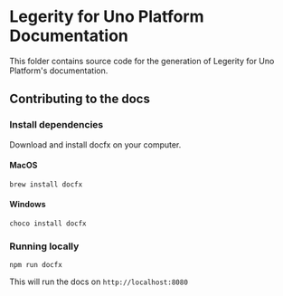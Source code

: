 # Legerity for Uno Platform Documentation

This folder contains source code for the generation of Legerity for Uno Platform's documentation.

## Contributing to the docs

### Install dependencies

Download and install docfx on your computer.

#### MacOS

```
brew install docfx
```

#### Windows

```
choco install docfx
```

### Running locally

```
npm run docfx
```

This will run the docs on `http://localhost:8080`
